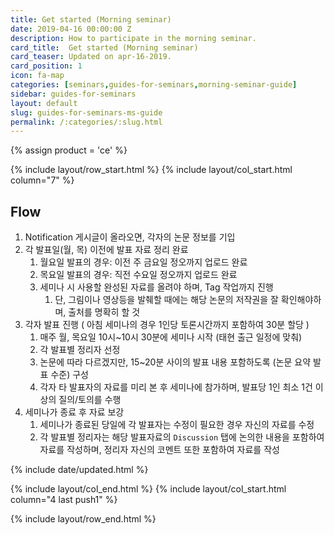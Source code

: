 ```yaml
---
title: Get started (Morning seminar)
date: 2019-04-16 00:00:00 Z
description: How to participate in the morning seminar.
card_title:  Get started (Morning seminar)
card_teaser: Updated on apr-16-2019.
card_position: 1
icon: fa-map
categories: [seminars,guides-for-seminars,morning-seminar-guide]
sidebar: guides-for-seminars
layout: default
slug: guides-for-seminars-ms-guide
permalink: /:categories/:slug.html
---
```


{% assign product = 'ce' %}

{% include layout/row_start.html %}
{% include layout/col_start.html column="7" %}

## Flow
1. Notification 게시글이 올라오면, 각자의 논문 정보를 기입
2. 각 발표일(월, 목) 이전에 발표 자료 정리 완료
   1. 월요일 발표의 경우: 이전 주 금요일 정오까지 업로드 완료
   2. 목요일 발표의 경우: 직전 수요일 정오까지 업로드 완료
   3. 세미나 시 사용할 완성된 자료를 올려야 하며, Tag 작업까지 진행
      1. 단, 그림이나 영상등을 발췌할 때에는 해당 논문의 저작권을 잘 확인해야하며, 출처를 명확히 할 것
3. 각자 발표 진행 ( 아침 세미나의 경우 1인당 토론시간까지 포함하여 30분 할당 )
   1. 매주 월, 목요일 10시~10시 30분에 세미나 시작 (태현 출근 일정에 맞춰)
   2. 각 발표별 정리자 선정
   3. 논문에 따라 다르겠지만, 15~20분 사이의 발표 내용 포함하도록 (논문 요약 발표 수준) 구성
   4. 각자 타 발표자의 자료를 미리 본 후 세미나에 참가하며, 발표당 1인 최소 1건 이상의 질의/토의를 수행
4. 세미나가 종료 후 자료 보강
   1. 세미나가 종료된 당일에 각 발표자는 수정이 필요한 경우 자신의 자료를 수정
   2. 각 발표별 정리자는 해당 발표자료의 `Discussion` 탭에 논의한 내용을 포함하여 자료를 작성하며, 정리자 자신의 코멘트 또한 포함하여 자료를 작성


{% include date/updated.html %}

{% include layout/col_end.html %}
{% include layout/col_start.html column="4 last push1" %}

{% include layout/row_end.html %}
